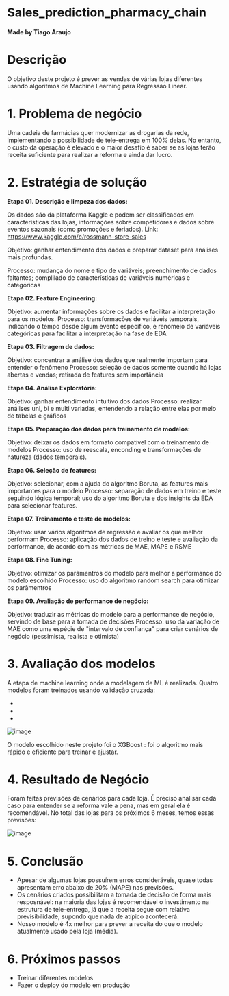 # Sales_prediction_pharmacy_chain

#### Made by Tiago Araujo

# Descrição

O objetivo deste projeto é prever as vendas de várias lojas diferentes usando algoritmos de Machine Learning para Regressão Linear.

# 1. Problema de negócio

Uma cadeia de farmácias quer modernizar as drogarias da rede, implementando a possibilidade de tele-entrega em 100% delas. No entanto, o custo da operação é elevado e o maior desafio é saber se as lojas terão receita suficiente para realizar a reforma e ainda dar lucro.

# 2. Estratégia de solução

**Etapa 01. Descrição e limpeza dos dados:**

Os dados são da plataforma Kaggle e podem ser classificados em características das lojas, informações sobre competidores e dados sobre eventos sazonais (como promoções e feriados).
Link: https://www.kaggle.com/c/rossmann-store-sales

Objetivo: ganhar entendimento dos dados e preparar dataset para análises mais profundas.

Processo: mudança do nome e tipo de variáveis; preenchimento de dados faltantes; complilado de características de variáveis numéricas e categóricas


**Etapa 02. Feature Engineering:**

Objetivo: aumentar informações sobre os dados e facilitar a interpretação para os modelos.
Processo: transformações de variáveis temporais, indicando o tempo desde algum evento específico, e renomeio de variáveis categóricas para facilitar a interpretação na fase de EDA

**Etapa 03. Filtragem de dados:**

Objetivo: concentrar a análise dos dados que realmente importam para entender o fenômeno
Processo: seleção de dados somente quando há lojas abertas e vendas; retirada de features sem importância

**Etapa 04. Análise Exploratória:**

Objetivo: ganhar entendimento intuitivo dos dados
Processo: realizar análises uni, bi e multi variadas, entendendo a relação entre elas por meio de tabelas e gráficos

**Etapa 05. Preparação dos dados para treinamento de modelos:**

Objetivo: deixar os dados em formato compatível com o treinamento de modelos
Processo: uso de reescala, enconding e transformações de natureza (dados temporais).

**Etapa 06. Seleção de features:**

Objetivo: selecionar, com a ajuda do algoritmo Boruta, as features mais importantes para o modelo
Processo: separação de dados em treino e teste seguindo lógica temporal; uso do algoritmo Boruta e dos insights da EDA para selecionar features.

**Etapa 07. Treinamento e teste de modelos:**

Objetivo: usar vários algoritmos de regressão e avaliar os que melhor performam
Processo: aplicação dos dados de treino e teste e avaliação da performance, de acordo com as métricas de MAE, MAPE e RSME

**Etapa 08. Fine Tuning:**

Objetivo: otimizar os parâmentros do modelo para melhor a performance do modelo escolhido
Processo: uso do algoritmo random search para otimizar os parâmentros

**Etapa 09. Avaliação de performance de negócio:**

Objetivo: traduzir as métricas do modelo para a performance de negócio, servindo de base para a tomada de decisões
Processo: uso da variação de MAE como uma espécie de "intervalo de confiança" para criar cenários de negócio (pessimista, realista e otimista)


# 3. Avaliação dos modelos

A etapa de machine learning onde a modelagem de ML é realizada. Quatro modelos foram treinados usando validação cruzada:

-
-
-

![image](https://user-images.githubusercontent.com/88745881/207362195-49a621be-b5a9-4aa8-ad8d-f4758d0ddab4.png)

O modelo escolhido neste projeto foi o XGBoost : foi o algoritmo mais rápido e eficiente para treinar e ajustar.


# 4. Resultado de Negócio

Foram feitas previsões de cenários para cada loja. É preciso analisar cada caso para entender se a reforma vale a pena, mas em geral ela é recomendável. No total das lojas para os próximos 6 meses, temos essas previsões:

![image](https://user-images.githubusercontent.com/88745881/207363754-482e15f5-6adb-4dce-8b4a-8cf38e57b039.png)


# 5. Conclusão

- Apesar de algumas lojas possuírem erros consideráveis, quase todas apresentam erro abaixo de 20% (MAPE) nas previsões.
- Os cenários criados possibilitam a tomada de decisão de forma mais resposnável:  na maioria das lojas é recomendável o investimento na estrutura de tele-entrega, já que a receita segue com relativa previsibilidade, supondo que nada de atípico acontecerá.
- Nosso modelo é 4x melhor para prever a receita do que o modelo atualmente usado pela loja (média).

# 6. Próximos passos

 - Treinar diferentes modelos
 - Fazer o deploy do modelo em produção
